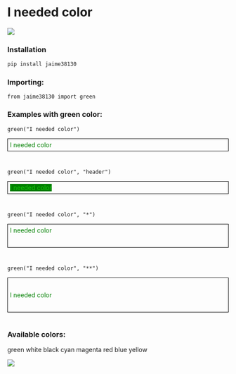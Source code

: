 # I needed color

![](https://www.jaimedcsilva.com/static/img/python.png)




### Installation 

```sh
pip install jaime38130
```






### Importing:
`from jaime38130 import green`

### Examples with green color:

`green("I needed color")`
<div style="border:1px solid black; margin-bottom:40px; padding:5px;">
<span style="color:green"> I needed color</span> <br>
</div>

`
green("I needed color", "header")
`

<div style="border:1px solid black; margin-bottom:40px; padding:5px 5px 5px 5px;">
<span style="background-color:green; color:16C60C;"> I needed color</span> <br>
</div>



`
green("I needed color", "*")
`

<div style="border:1px solid black; margin-bottom:40px; padding:5px 5px 30px 5px;">
<span style="color:green"> I needed color</span> <br>
</div>

`
green("I needed color", "**")
`

<div style="border:1px solid black; margin-bottom:40px; padding:30px 5px 30px 5px;">
<span style="color:green"> I needed color</span> <br>
</div>

### Available colors:
green
white
black
cyan
magenta
red
blue
yellow

![](https://www.jaimedcsilva.com/static/img/python.png)



